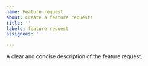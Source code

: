 ```yaml
---
name: Feature request
about: Create a feature request!
title: ''
labels: feature request
assignees: ''

---
```


A clear and concise description of the feature request.
